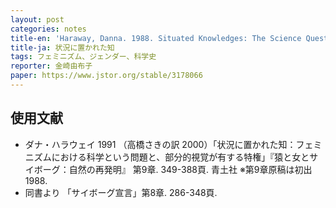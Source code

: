 ```yaml
---
layout: post
categories: notes
title-en: 'Haraway, Danna. 1988. Situated Knowledges: The Science Question in Feminism and the Privilege of Partial Perspective'
title-ja: 状況に置かれた知
tags: フェミニズム、ジェンダー、科学史
reporter: 金崎由布子
paper: https://www.jstor.org/stable/3178066
---
```


## 使用文献
- ダナ・ハラウェイ 1991 （高橋さきの訳 2000）「状況に置かれた知：フェミニズムにおける科学という問題と、部分的視覚が有する特権」『猿と女とサイボーグ：自然の再発明』 第9章. 349-388頁. 青土社
  ※第9章原稿は初出1988. 
- 同書より 「サイボーグ宣言」第8章. 286-348頁. 

